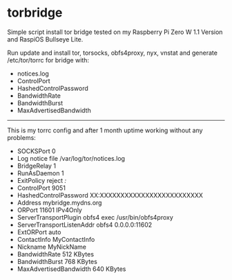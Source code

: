 # torbridge

Simple script install tor bridge tested on my Raspberry Pi Zero W 1.1 Version and RaspiOS Bullseye Lite.

Run update and install tor, torsocks, obfs4proxy, nyx, vnstat and generate /etc/tor/torrc for bridge with:
- notices.log
- ControlPort
- HashedControlPassword
- BandwidthRate
- BandwidthBurst
- MaxAdvertisedBandwidth

-----------------------------------------------------------------------------------------------------------

This is my torrc config and after 1 month uptime working without any problems:

- SOCKSPort 0
- Log notice file /var/log/tor/notices.log
- BridgeRelay 1
- RunAsDaemon 1
- ExitPolicy reject *:*
- ControlPort 9051
- HashedControlPassword XX:XXXXXXXXXXXXXXXXXXXXXXXXX
- Address mybridge.mydns.org
- ORPort 11601 IPv4Only
- ServerTransportPlugin obfs4 exec /usr/bin/obfs4proxy
- ServerTransportListenAddr obfs4 0.0.0.0:11602
- ExtORPort auto
- ContactInfo MyContactInfo
- Nickname MyNickName
- BandwidthRate 512 KBytes
- BandwidthBurst 768 KBytes
- MaxAdvertisedBandwidth 640 KBytes
